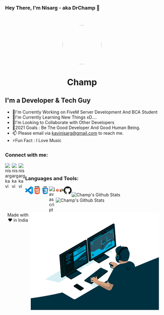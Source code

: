 ### Hey There,  I'm Nisarg - aka DrChamp 👋
<br>
<p align="center">
    <img style="border-radius: 100px" width="128" height="128" src="https://cdn.discordapp.com/attachments/795682105153159190/795684479900712980/giphy.gif">
</p>
<h1 align="center">Champ</h1>


## I'm a Developer & Tech Guy 
- 🔭I'm Currently Working on FiveM Server Development And BCA Student
- 🌱I'm Currently Learning New Things xD....
- 👯I'm Looking to Collaborate with Other Developers
- 🥅2021 Goals : Be The Good Developer And Good Human Being.
- 📫 Please email via kavinisarg@gmail.com to reach me.
- ⚡Fun Fact : I Love Music



<!-- ### Spotify Playing 🎧

[<img src="https://now-playing-codestackr.vercel.app/api/spotify-playing" alt="codeSTACKr Spotify Playing" width="350" />](https://open.spotify.com/user/ehurqtcvxk9x5yml2c1tpq2oj?) -->

### Connect with me:


[<img align="left" alt="nisargkavi" width="22px" src="https://image.flaticon.com/icons/png/512/732/732200.png"/>][gmail]
[<img align="left" alt="nisargkavi" width="22px" src="https://image.flaticon.com/icons/png/512/1384/1384063.png"/>][instagram]
[<img align="left" alt="nisargkavi" width="22px" src="https://image.flaticon.com/icons/png/512/1384/1384060.png"/>][youtube]

<br />

### Languages and Tools:

<img align="left" alt="Visual Studio Code" width="26px" src="https://raw.githubusercontent.com/github/explore/80688e429a7d4ef2fca1e82350fe8e3517d3494d/topics/visual-studio-code/visual-studio-code.png" />
<img align="left" alt="HTML5" width="26px" src="https://raw.githubusercontent.com/github/explore/80688e429a7d4ef2fca1e82350fe8e3517d3494d/topics/html/html.png" />
<img align="left" alt="CSS3" width="26px" src="https://raw.githubusercontent.com/github/explore/80688e429a7d4ef2fca1e82350fe8e3517d3494d/topics/css/css.png" />
<!-- <img align="left" alt="java" width="22px" src="https://www.flaticon.com/svg/static/icons/svg/226/226777.svg"/> -->
<img align="left" alt="javascript" width="22px" src="https://img.icons8.com/color/48/000000/javascript.png"/>
<img align="left" alt="Git" width="26px" src="https://raw.githubusercontent.com/github/explore/80688e429a7d4ef2fca1e82350fe8e3517d3494d/topics/git/git.png" />
<img align="left" alt="GitHub" width="26px" src="https://raw.githubusercontent.com/github/explore/78df643247d429f6cc873026c0622819ad797942/topics/github/github.png" />
<br />


<img align="right" alt="GIF" src="https://github.com/DrChamp1/DrChamp1/blob/main/code.gif?raw=true" width="420" height="320" />

<!-- ![Top Langs](https://github-readme-stats.vercel.app/api/top-langs/?username=DrChamp1&theme=radical&layout=compact) -->


  <img align="center" alt="Champ's Github Stats" src="https://github-readme-stats.anuraghazra1.vercel.app/api?username=drchamp1&show_icons=true&include_all_commits=true&bg_color=30,434343,000000&title_color=fe428e&text_color=f1f1eb"  />
  <img align="center" alt="Champ's Github Stats" src="https://github-readme-stats.anuraghazra1.vercel.app/api/top-langs/?username=drchamp1&layout=compact&langs_count=10&hide=html,css&bg_color=30,000000,434343&title_color=fe428e&text_color=f1f1eb" />


[youtube]:https://www.youtube.com/technicalnisarg
[instagram]: https://www.instagram.com/a_mythical_kid
[gmail]:kavinisarg@gmail.com

<p align="center">
  Made with ❤️ in India
</p>
